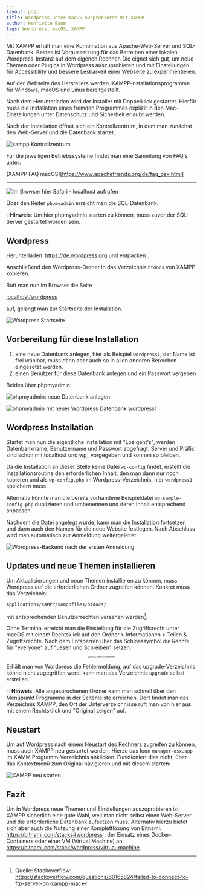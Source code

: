 ```yaml
---
layout: post
title: Wordpress unter macOS ausprobieren mit XAMPP 
author: Henriette Baum
tags: Wordpress, macOS, XAMPP
---
```




Mit XAMPP erhält man eine Kombination aus Apache-Web-Server und SQL-Datenbank. Beides ist Voraussetzung für das Betreiben einer lokalen Wordpress-Instanz auf dem eigenen Rechner. Die eignet sich gut, um neue Themen oder Plugins in Wordpress auszuprobieren und mit Einstellungen für Accessibility und bessere Lesbarkeit einer Webseite zu experimentieren.

Auf der Webseite des Herstellers werden IXAMPP-nstallationsprogramme für Windows, macOS und Linus bereitgestellt.

Nach dem Herunterladen wird der Installer mit Doppelklick gestartet. Hierfür muss die Installation eines fremden Programmes explizit in den Mac-Einstellungen unter Datenschutz und Sicherheit erlaubt werden.

Nach der Installation öffnet sich ein Kontrollzentrum, in dem man zunächst den Web-Server und die Datenbank startet.

![xampp Kontrollzentrum](/assets/images/2023-08-02-wp-xampp-mac/xampp-controlcenter.png)


Für die jeweiligen Betriebssysteme findet  man eine Sammlung von FAQ's unter:

(XAMPP FAQ macOS)[https://www.apachefriends.org/de/faq_osx.html]

___



![Im Browser hier Safari - localhost aufrufen](/assets/images/2023-08-02-wp-xampp-mac/safari-xampp-startpage-localhost.png)



Über den Reiter `phpmyadmin` erreicht man die SQL-Datenbank. 

💡**Hinweis**: Um hier phpmyadmin starten zu können, muss zuvor der SQL-Server gestartet worden sein.



## Wordpress

Herunterladen: https://de.wordpress.org und entpacken .

Anschließend den Wordpress-Ordner in das Verzeichnis `htdocs` von XAMPP kopieren.

Ruft man nun im Browser die Seite

[localhost/wordpress](localhost/wordpress ) 

auf, gelangt man zur Startseite der Installation.

![Wordpress Startseite](/assets/images/2023-08-02-wp-xampp-mac/wp-install-start.png)



## Vorbereitung für diese Installation

1. eine neue Datenbank anlegen, hier als Beispiel `wordpress1`,  der Name ist frei wählbar, muss dann aber auch so in allen anderen Bereichen eingesetzt werden.
2. einen Benutzer für diese Datenbank anlegen und ein Passwort vergeben

Beides über phpmyadmin:

![phpmyadmin: neue Datenbank anlegen](/assets/images/2023-08-02-wp-xampp-mac/sql-create-new-db.png)



![phpmyadmin mit neuer Wordpress Datenbank wordpress1](/assets/images/2023-08-02-wp-xampp-mac/phpmyadmin-new-wp-daabase.png)



## Wordpress Installation

Startet man nun die eigentliche Installation mit "Los geht's", werden Datenbankname, Benutzername und Passwort abgefragt. Server und Präfix sind schon mit localhost und wp_ vorgegeben und können so bleiben.

Da die Installation an dieser Stelle keine Datei `wp-config` findet, erstellt die Installationsroutine den erforderlichen Inhalt, den man dann nur noch kopieren und als `wp-config.php`  im Wordpress-Verzeichnis, hier `wordpress1` speichern muss. 

Alternativ könnte man die bereits vorhandene Beispieldatei `wp-sample-config.php` duplizieren und umbenennen und deren Inhalt entsprechend anpassen.

Nachdem die Datei angelegt wurde, kann man die Installation fortsetzen und dann auch den Namen für die neue Website festlegen. Nach Abschluss wird man automatisch zur Anmeldung weitergeleitet.

![Wordpress-Backend nach der ersten Anmeldung](/assets/images/2023-08-02-wp-xampp-mac/safari-wp-startwindow.png)



## Updates und neue Themen installieren

Um Aktualisierungen und neue Themen installieren zu können, muss Wordpress auf die erforderlichen Ordner zugreifen können. Konkret muss das Verzeichnis: 

`Applications/XAMPP/xamppfiles/htdocs/` 

mit entsprechenden Benutzerrechten versehen werden[^1]. 


Ohne Terminal erreicht man die Einstellung für die Zugriffsrecht unter macOS mit einem Rechtsklick auf den Ordner > Informationen > Teilen & Zugriffsrechte. Nach dem Entsperren über das Schlosssymbol die Rechte für "everyone" auf "Lesen und Schreiben" setzen.

<center><img src="/assets/images/2023-08-02-wp-xampp-mac/finder-informatio-zugriffsrechte.png" alt="macOS Ordner- Zugriffsrechte" style="zoom: 33%;"/></center>

Erhält man von Wordpress die Fehlermeldung, auf das upgrade-Verzeichnis könne nicht zugegriffen werd, kann man das Verzeichnis `upgrade` selbst erstellen.



💡 **Hinweis**: Alle angesprochenen Ordner kann man schnell über den Menüpunkt Programme in der Seitenleiste erreichen. Dort findet man das Verzeichnis XAMPP, den Ort der Unterverzeichnisse ruft man von hier aus mit einem Rechtsklick und "Original zeigen" auf.



## Neustart

Um auf Wordpress nach einem Neustart des Rechners zugreifen zu können, muss auch XAMPP neu gestartet werden. Hierzu das Icon `manager-osx.app` im XAMM Programm-Verzeichnis anklicken. Funktioniert dies nicht, über das Kontextmenü zum Original navigieren und mit diesem starten:

![XAMPP neu starten](/assets/images/2023-08-02-wp-xampp-mac/finder-program-manager-osx-app.png)



## Fazit

Um in Wordpress neue Themen und Einstellungen auszuprobieren ist XAMPP sicherlich eine gute Wahl, weil man nicht selbst einen Web-Server und die erforderliche Datenbank aufsetzen muss. Alternativ hierzu bietet sich aber auch die Nutzung einer Komplettlösung von Bitnami: https://bitnami.com/stacks#wordpress ,  der Einsatz eines Docker-Containers  oder einer VM (Virtual Machine) an: https://bitnami.com/stack/wordpress/virtual-machine.





___



[^1]: Quelle: Stackoverflow: https://stackoverflow.com/questions/60165824/failed-to-connect-to-ftp-server-on-xampp-mac